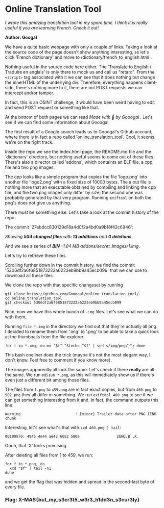# Online Translation Tool

 _I wrote this amazing translation tool in my spare time. I think it is really useful if you are learning French. Check it out!_
 
 **Author: Googal**


 We have a quite basic webpage with only a couple of links. Taking a look at the source code of the page doesn't show anything interesting, so let's click 'French dictionary' and move to /dictionary/french_to_english.html .

 Nothing useful in the source code here either.
 The 'Translate to English / Traduire en anglais' is only there to mock us and call us "retard". From the `<script>` tag associated with it we can see that it does nothing but change the innerHTML of the underlying div. Therefore, everything happens client-side, there's nothing more to it, there are not POST requests we can intercept and/or tamper.

 In fact, this is an OSINT challenge, it would have been weird having to edit and send POST request or something like that.

 At the bottom of both pages we can read _Made with 🧡 by Gooogal_ . Let's see if we can find some information about Gooogal.

 The first result of a Google search leads us to Gooogal's Github account, where there is in fact a repo called 'online_translation_tool'. Cool, it seems we're on the right track.

Inside the repo we see the index.html page, the README.md file and the 'dictionary' directory, but nothing useful seems to come out of these files. There's also a director called 'addons', which containts an ELF file, a cpp file and two png images.

The cpp looks like a simple program that copies the file 'logo.png' into another file 'logo2.png' with a fixed size of 10000 bytes.
The a.out file is nothing more that an executable obtained by compiling and linking the cpp file, and the two png images only differ by size; the second one was probabily generated by that very program.
Running `exiftool` on both the png's does not give us anything.

There must be something else. Let's take a look at the commit history of the repo.

The commit '27ebdcc830129d18a4d0f2a4bd0a9b18f42c6946':

_Showing **504 changed files** with **13 additions** and **0 deletions**._

And we see a series of _**BIN** -1.04 MB addons/secret\_images/1.img_.

Let's try to retrieve these files.

Scrolling further down in the commit history, we find the commit '5306df2a6f6851873222a6223eb9bb9a45ecb099' that we can use to download all these files.

We clone the repo with that specific changeset by running

```
git clone https://github.com/Gooogal/online_translation_tool/
cd online_translation_tool
git checkout 5306df2a6f6851873222a6223eb9bb9a45ecb099
```

Nice, now we have this whole bunch of `.img` files. Let's see what we can do with them.

Running `file *.img` in the directory we find out that they're actually all png. I decided to rename them from '.img' to '.png' to be able to take a quick look at the thumbnails from the file explorer.

```
for f in *.img; do mv "$f" "$(echo "$f" | sed s/img/png/)"; done
```

This bash oneliner does the trick (maybe it's not the most elegant way, I don't know. Feel free to comment if you know more).

The images apparently all look the same. Let's check if there **really** are all the same.
We run `md5sum *.png`, as this will immediately show us if there's even just a different bit among those files.

The files from `1.png` to `459.png` are in fact exact copies, but from `460.png` to `502.png` they all differ in something.
We run `exiftool 460.png` to see if we can get something interesting from it and, in fact, the command outputs this line:

```
Warning                         : [minor] Trailer data after PNG IEND chunk
```

Interesting, let's see what's that with `xxd 460.png | tail`:
```
00109870: 4945 4e44 ae42 6082 580a                 IEND.B`.X.
```

Oooh, that 'X' looks promising.

After deleting all files from 1 to 459, we run:

```
for f in *.png; do       
  xxd "$f" | tail -n1
done
```
and we get the flag that was hidden and spread in the second-last byte of every file.

### Flag: X-MAS{but_my_s3cr3t5_w3r3_h1dd3n_s3cur3ly}

